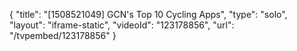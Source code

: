 {
    "title": "[1508521049] GCN's Top 10 Cycling Apps",
    "type": "solo",
    "layout": "iframe-static",
    "videoId": "123178856",
    "url": "\/tvpembed\/123178856"
}